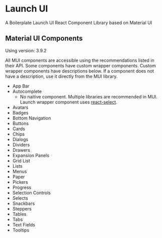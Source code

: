 # Launch UI
A Boilerplate Launch UI React Component Library based on Material UI

## Material UI Components

Using version: 3.9.2

All MUI components are accessible using the recommendations listed in their API.  Some components have custom wrapper components.  Custom wrapper components have descriptions below.  If a component does not have a description, use it directly from the MUI library.

- App Bar
- Autocomplete
  - No naitive component.  Multiple libraries are recommended in MUI. Launch wrapper component uses [react-select](https://react-select.com/home).
- Avatars
- Badges
- Bottom Navigation
- Buttons
- Cards
- Chips
- Dialogs
- Dividers
- Drawers
- Expansion Panels
- Grid List
- Lists
- Menus
- Paper
- Pickers
- Progress
- Selection Controls
- Selects
- Snackbars
- Steppers
- Tables
- Tabs
- Text Fields
- Tooltips
